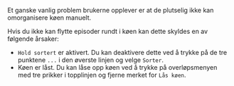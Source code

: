 Et ganske vanlig problem brukerne opplever er at de plutselig ikke kan omorganisere køen manuelt.

Hvis du ikke kan flytte episoder rundt i køen kan dette skyldes en av følgende årsaker:

- `Hold sortert` er aktivert. Du kan deaktivere dette ved å trykke på de tre punktene `...` i den øverste linjen og velge `Sorter`.
- Køen er låst. Du kan låse opp køen ved å trykke på overløpsmenyen med tre prikker i topplinjen og fjerne merket for `Lås køen`.
